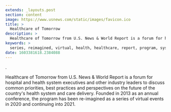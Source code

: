 ```yaml
--- 
extends: _layouts.post 
section: content 
image: https://www.usnews.com/static/images/favicon.ico 
title: > 
  Healthcare of Tomorrow 
description: > 
  Healthcare of Tomorrow from U.S. News & World Report is a forum for hospital and health system executives and other industry leaders to discuss common priorities, best practices and perspectives on the future of the country's health system and care delivery.Founded in 2013 as an annual conference, the program has been re-imagined as a series of virtual events in 2020 and continuing into 2021. 
keywords: > 
  series, reimagined, virtual, health, healthcare, report, program, system, tomorrow, priorities, world 
date: 1603381618.2384088 
--- 
```

<span class="Raw-slyvem-0 ghSPkY text-link"> .<p>Healthcare of Tomorrow from U.S. News &amp; World Report is a forum for hospital and health system executives and other industry leaders to discuss common priorities, best practices and perspectives on the future of the country's health system and care delivery. Founded in 2013 as an annual conference, the program has been re-imagined as a series of virtual events in 2020 and continuing into 2021.</p></span>